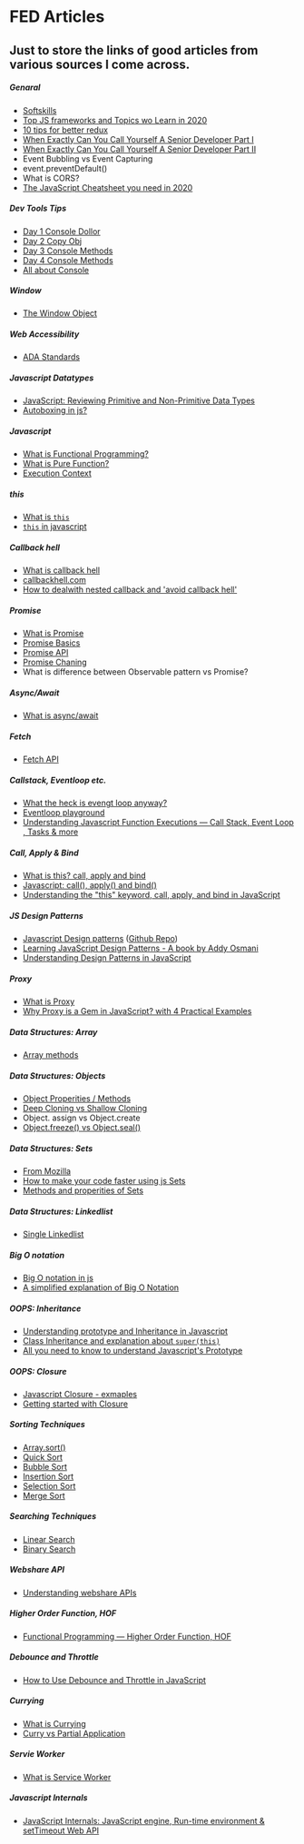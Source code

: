 # FED Articles
Just to store the links of good articles from various sources I come across.  
---
 
##### Genaral
- [Softskills](https://medium.com/javascript-scene/master-the-javascript-interview-soft-skills-a8a5fb02c466)
- [Top JS frameworks and Topics wo Learn in 2020](https://medium.com/javascript-scene/top-javascript-frameworks-and-topics-to-learn-in-2020-and-the-new-decade-ced6e9d812f9)
- [10 tips for better redux](https://medium.com/javascript-scene/10-tips-for-better-redux-architecture-69250425af44)
- [When Exactly Can You Call Yourself A Senior Developer Part I](https://medium.com/javascript-in-plain-english/when-exactly-can-you-call-yourself-a-senior-developer-part-i-99d3591f2a9c)
- [When Exactly Can You Call Yourself A Senior Developer Part II](https://medium.com/javascript-in-plain-english/when-exactly-can-you-call-yourself-a-senior-developer-part-ii-b80d9df6cea6)
- Event Bubbling vs Event Capturing
- event.preventDefault()
- What is CORS?
- [The JavaScript Cheatsheet you need in 2020](https://medium.com/javascript-in-plain-english/a-javascript-cheatsheet-you-need-in-2020-d81b3dd89e09)

##### Dev Tools Tips
- [Day 1 Console Dollor](https://medium.com/@tomsu/devtools-tips-day-1-the-console-dollars-3aa0d93e923c)
- [Day 2 Copy Obj](https://medium.com/@tomsu/devtools-tips-day-2-copying-saving-6aa9bbdadbe2)
- [Day 3 Console Methods](https://medium.com/@tomsu/devtools-tips-day-3-console-methods-783791e91990)
- [Day 4 Console Methods](https://medium.com/@tomsu/devtools-tips-day-4-console-methods-47c854782cef)
- [All about Console](https://medium.com/javascript-in-plain-english/stop-using-console-log-in-javascript-d29d6c24dc26)

##### Window
- [The Window Object](https://medium.com/javascript-in-plain-english/the-window-document-object-in-javascript-7-useful-things-you-can-do-with-them-14888333ec91)

##### Web Accessibility
- [ADA Standards](https://hackernoon.com/web-accessibility-checklist-for-your-project-cyco3yu3)

##### Javascript Datatypes
- [JavaScript: Reviewing Primitive and Non-Primitive Data Types](https://medium.com/javascript-in-plain-english/javascript-reviewing-primitive-and-non-primitive-data-types-5bc4ca68c3de)
- [Autoboxing in js?](https://stackoverflow.com/questions/17216847/does-javascript-autobox)


##### Javascript
- [What is Functional Programming?](https://medium.com/javascript-scene/master-the-javascript-interview-what-is-functional-programming-7f218c68b3a0)
- [What is Pure Function?](https://medium.com/javascript-scene/master-the-javascript-interview-what-is-a-pure-function-d1c076bec976)
- [Execution Context](https://medium.com/@happymishra66/execution-context-in-javascript-319dd72e8e2c)

##### this
- [What is `this`](https://hackernoon.com/lets-get-this-this-once-and-for-all-f59d76438d34)
- [`this` in javascript](https://medium.com/@happymishra66/this-in-javascript-8e8d4cd3930)

##### Callback hell
- [What is callback hell](https://stackoverflow.com/questions/25098066/what-is-callback-hell-and-how-and-why-does-rx-solve-it)
- [callbackhell.com](http://callbackhell.com/)
- [How to dealwith nested callback and 'avoid callback hell'](https://medium.com/free-code-camp/how-to-deal-with-nested-callbacks-and-avoid-callback-hell-1bc8dc4a2012)

##### Promise
- [What is Promise](https://medium.com/javascript-scene/master-the-javascript-interview-what-is-a-promise-27fc71e77261)
- [Promise Basics](https://javascript.info/promise-basics)
- [Promise API](https://javascript.info/promise-api)
- [Promise Chaning](https://javascript.info/promise-chaining)
- What is difference between Observable pattern vs Promise?

##### Async/Await
- [What is async/await](https://javascript.info/async-await)

##### Fetch 
- [Fetch API](https://javascript.info/fetch)

##### Callstack, Eventloop etc.
- [What the heck is evengt loop anyway?](https://www.youtube.com/watch?v=8aGhZQkoFbQ)
- [Eventloop playground](http://latentflip.com/loupe/?code=JC5vbignYnV0dG9uJywgJ2NsaWNrJywgZnVuY3Rpb24gb25DbGljaygpIHsKICAgIHNldFRpbWVvdXQoZnVuY3Rpb24gdGltZXIoKSB7CiAgICAgICAgY29uc29sZS5sb2coJ1lvdSBjbGlja2VkIHRoZSBidXR0b24hJyk7ICAgIAogICAgfSwgMjAwMCk7Cn0pOwoKY29uc29sZS5sb2coIkhpISIpOwoKc2V0VGltZW91dChmdW5jdGlvbiB0aW1lb3V0KCkgewogICAgY29uc29sZS5sb2coIkNsaWNrIHRoZSBidXR0b24hIik7Cn0sIDUwMDApOwoKY29uc29sZS5sb2coIldlbGNvbWUgdG8gbG91cGUuIik7!!!PGJ1dHRvbj5DbGljayBtZSE8L2J1dHRvbj4%3D)
- [Understanding Javascript Function Executions — Call Stack, Event Loop , Tasks & more](https://medium.com/@gaurav.pandvia/understanding-javascript-function-executions-tasks-event-loop-call-stack-more-part-1-5683dea1f5ec)

##### Call, Apply & Bind
- [What is this? call, apply and bind](https://hackernoon.com/lets-get-this-this-once-and-for-all-f59d76438d34)
- [Javascript: call(), apply() and bind()](https://medium.com/@omergoldberg/javascript-call-apply-and-bind-e5c27301f7bb)
- [Understanding the "this" keyword, call, apply, and bind in JavaScript](https://tylermcginnis.com/this-keyword-call-apply-bind-javascript/)

##### JS Design Patterns
- [Javascript Design patterns](https://medium.com/better-programming/javascript-design-patterns-25f0faaaa15?source=bookmarks---------0------------------) ([Github Repo](https://github.com/drenther/js-design-patterns))
- [Learning JavaScript Design Patterns - A book by Addy Osmani](https://addyosmani.com/resources/essentialjsdesignpatterns/book/)
- [Understanding Design Patterns in JavaScript](https://code.tutsplus.com/tutorials/understanding-design-patterns-in-javascript--net-25930)

##### Proxy
- [What is Proxy](https://javascript.info/proxy)
- [Why Proxy is a Gem in JavaScript? with 4 Practical Examples](https://medium.com/javascript-in-plain-english/why-proxies-in-javascript-are-fantastic-db100ddc10a0)

##### Data Structures: Array
- [Array methods](https://developer.mozilla.org/en-US/docs/Web/JavaScript/Reference/Global_Objects/Array)

##### Data Structures: Objects
- [Object Properities / Methods](https://developer.mozilla.org/en-US/docs/Web/JavaScript/Reference/Global_Objects/Object)
- [Deep Cloning vs Shallow Cloning](https://medium.com/technofunnel/deep-and-shallow-copy-in-javascript-110f395330c5)
- Object. assign vs Object.create
- [Object.freeze() vs Object.seal()](https://medium.com/@wlodarczyk_j/object-freeze-vs-object-seal-ba6d7553a436)

##### Data Structures: Sets
- [From Mozilla](https://developer.mozilla.org/en-US/docs/Web/JavaScript/Reference/Global_Objects/Set#Methods)
- [How to make your code faster using js Sets](https://medium.com/@bretcameron/how-to-make-your-code-faster-using-javascript-sets-b432457a4a77)
- [Methods and properities of Sets](https://medium.com/better-programming/using-javascript-sets-12b526edf729)

##### Data Structures: Linkedlist
- [Single Linkedlist](https://github.com/ajayg415/js-concepts/tree/master/DataStructures/linkedlist/single-linkedlist)
##### Big O notation
- [Big O notation in js](https://medium.com/cesars-tech-insights/big-o-notation-javascript-25c79f50b19b)
- [A simplified explanation of Big O Notation](https://medium.com/karuna-sehgal/a-simplified-explanation-of-the-big-o-notation-82523585e835)

##### OOPS: Inheritance
- [Understanding prototype and Inheritance in Javascript](https://www.digitalocean.com/community/tutorials/understanding-prototypes-and-inheritance-in-javascript)
- [Class Inheritance and explanation about `super(this)`](https://javascript.info/class-inheritance)
- [All you need to know to understand Javascript's Prototype](https://www.freecodecamp.org/news/all-you-need-to-know-to-understand-javascripts-prototype-a2bff2d28f03/)

##### OOPS: Closure
- [Javascript Closure - exmaples](https://veerasundar.com/blog/2013/08/javascript-closure-examples/)
- [Getting started with Closure](https://code.likeagirl.io/simplified-javascript-getting-started-with-closures-f40f65317d00)


##### Sorting Techniques
- [Array.sort()](https://medium.com/madhash/demystifying-the-mysteries-of-sort-in-javascript-515ea5b48c7d)
- [Quick Sort](https://medium.com/cesars-tech-insights/quicksort-17c5d24e7e5f)
- [Bubble Sort](https://initjs.org/bubble-sort-in-javascript-19fa6fdfbb46)
- [Insertion Sort](https://initjs.org/insertion-sort-in-javascript-6c48563b4643)
- [Selection Sort](https://medium.com/karuna-sehgal/an-introduction-to-selection-sort-f27ae31317dc)
- [Merge Sort](https://initjs.org/merge-sort-in-javascript-4614386c1374)

##### Searching Techniques
- [Linear Search](https://medium.com/karuna-sehgal/an-simplified-explanation-of-linear-search-5056942ba965)
- [Binary Search](https://medium.com/karuna-sehgal/a-simplified-interpretation-of-binary-search-246433693e0b)

##### Webshare API
- [Understanding webshare APIs](https://blog.bitsrc.io/understanding--apis-d987ea3648ad)

##### Higher Order Function, HOF
- [Functional Programming — Higher Order Function, HOF](https://medium.com/javascript-in-plain-english/functional-programming-higher-order-function-hof-aaa46bb444bb)

##### Debounce and Throttle
- [How to Use Debounce and Throttle in JavaScript](https://medium.com/better-programming/how-to-use-debounce-and-throttle-in-javascript-da95dc151f7b)

##### Currying
- [What is Currying](https://javascript.info/currying-partials)
- [Curry vs Partial Application](https://medium.com/javascript-scene/curry-or-partial-application-8150044c78b8)

##### Servie Worker
- [What is Service Worker](https://hackernoon.com/service-workers-62a7b14aa63a)

##### Javascript Internals
- [JavaScript Internals: JavaScript engine, Run-time environment & setTimeout Web API](https://blog.bitsrc.io/javascript-internals-javascript-engine-run-time-environment-settimeout-web-api-eeed263b1617)
